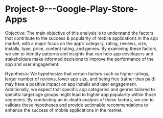 # Project-9---Google-Play-Store-Apps

Objective: The main objective of this analysis is to understand the factors that contribute to the success & popularity of mobile applications in the app market, with a major focus on the app’s category, rating, reviews, size, installs, type, price, content rating, and genres. By examining these factors, we aim to identify patterns and insights that can help app developers and stakeholders make informed decisions to improve the performance of the app and user engagement. 

Hypothesis: We hypothesize that certain factors such as higher ratings, larger number of reviews, lower app size, and being free (rather than paid) may have a positive impact on app installs and user engagement. Additionally, we expect that specific app categories and genres tailored to specific target age groups might lead to higher app popularity within those segments. By conducting an in-depth analysis of these factors, we aim to validate these hypotheses and provide actionable recommendations to enhance the success of mobile applications in the market. 
